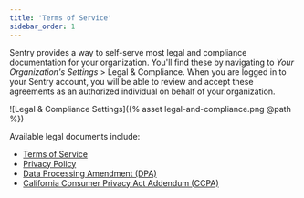 ```yaml
---
title: 'Terms of Service'
sidebar_order: 1
---
```


Sentry provides a way to self-serve most legal and compliance documentation for your organization. You'll find these by navigating to _Your Organization's Settings_ > Legal & Compliance. When you are logged in to your Sentry account, you will be able to review and accept these agreements as an authorized individual on behalf of your organization.

![Legal & Compliance Settings]({% asset legal-and-compliance.png @path %})

Available legal documents include:

- [Terms of Service](https://sentry.io/terms/)
- [Privacy Policy](https://sentry.io/privacy/)
- [Data Processing Amendment (DPA)](https://sentry.io/legal/dpa/1.0.0/)
- [California Consumer Privacy Act Addendum (CCPA)](https://sentry.io/legal/ccpa/1.0.0/)
